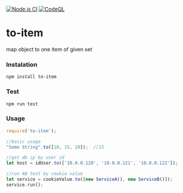 [![Node.js CI](https://github.com/pavlikm/to-item/actions/workflows/node-build.yml/badge.svg)](https://github.com/pavlikm/to-item/actions/workflows/node-build.yml)
[![CodeQL](https://github.com/pavlikm/to-item/actions/workflows/codeql-analysis.yml/badge.svg)](https://github.com/pavlikm/to-item/actions/workflows/codeql-analysis.yml)

# to-item
map object to one item of given set

### Instalation
```npm install to-item```

### Test
```npm run test```

### Usage
```javascript
require('to-item');

//basic usage
"Some String".to([10, 15, 20]);  //15

//get db ip by user id
let host = idUser.to(['10.0.0.120', '10.0.0.121', '10.0.0.122']);

//run AB test by cookie value
let service = cookieValue.to([new ServiceA(), new ServiceB()]);
service.run();

```
